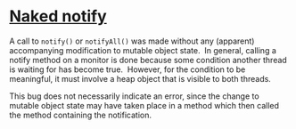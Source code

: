 # [Naked notify](https://spotbugs.readthedocs.io/en/latest/bugDescriptions.html#NN_NAKED_NOTIFY)

 A call to `notify()` or `notifyAll()`
  was made without any (apparent) accompanying
  modification to mutable object state.  In general, calling a notify
  method on a monitor is done because some condition another thread is
  waiting for has become true.  However, for the condition to be meaningful,
  it must involve a heap object that is visible to both threads.

 This bug does not necessarily indicate an error, since the change to
  mutable object state may have taken place in a method which then called
  the method containing the notification.